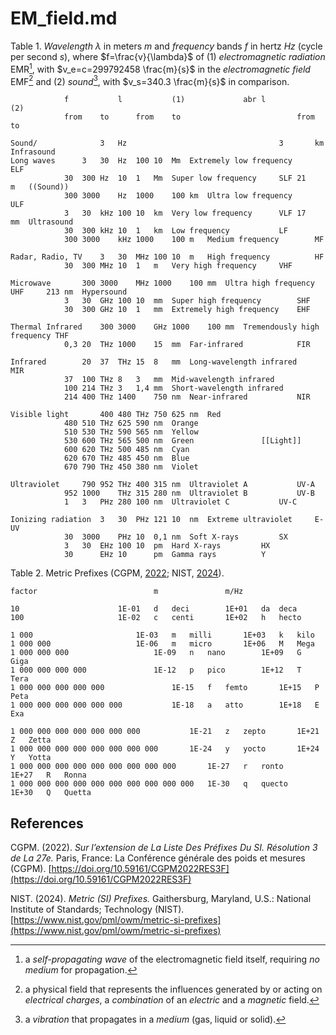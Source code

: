 # EM_field.md

Table 1. *Wavelength* $\lambda$ in meters $m$ and *frequency* bands $f$ in hertz $Hz$ (cycle per second $s$), where $f=\frac{v}{\lambda}$ of (1) *electromagnetic radiation* EMR[^1], with $v_e=c=299792458 \frac{m}{s}$ in the *electromagnetic field* EMF[^2] and (2) *sound*[^3], with $v_s=340.3 \frac{m}{s}$ in comparison.
~~~
			f			l			(1)				abr	l			(2)
			from	to		from	to							from	to		

Sound/				3	Hz									3		km	Infrasound
Long waves		3	30	Hz	100	10	Mm	Extremely low frequency		ELF				
			30	300	Hz	10	1	Mm	Super low frequency		SLF	21		m	((Sound))
			300	3000	Hz	1000	100	km	Ultra low frequency		ULF				
			3	30	kHz	100	10	km	Very low frequency		VLF	17		mm	Ultrasound
			30	300	kHz	10	1	km	Low frequency			LF				
			300	3000	kHz	1000	100	m	Medium frequency		MF				

Radar, Radio, TV	3	30	MHz	100	10	m	High frequency			HF				
			30	300	MHz	10	1	m	Very high frequency		VHF				

Microwave		300	3000	MHz	1000	100	mm	Ultra high frequency		UHF		213	nm	Hypersound
			3	30	GHz	100	10	mm	Super high frequency		SHF				
			30	300	GHz	10	1	mm	Extremely high frequency	EHF				

Thermal Infrared	300	3000	GHz	1000	100	mm	Tremendously high frequency	THF				
			0,3	20	THz	1000	15	mm	Far-infrared			FIR				

Infrared		20	37	THz	15	8	mm	Long-wavelength infrared	MIR				
			37	100	THz	8	3	mm	Mid-wavelength infrared					
			100	214	THz	3	1,4	mm	Short-wavelength infrared					
			214	400	THz	1400	750	nm	Near-infrared			NIR				

Visible light		400	480	THz	750	625	nm	Red							
			480	510	THz	625	590	nm	Orange					
			510	530	THz	590	565	nm	Yellow					
			530	600	THz	565	500	nm	Green				[[Light]]				
			600	620	THz	500	485	nm	Cyan					
			620	670	THz	485	450	nm	Blue					
			670	790	THz	450	380	nm	Violet					

Ultraviolet		790	952	THz	400	315	nm	Ultraviolet A			UV-A				
			952	1000	THz	315	280	nm	Ultraviolet B			UV-B				
			1	3	PHz	280	100	nm	Ultraviolet C			UV-C				

Ionizing radiation	3	30	PHz	121	10	nm	Extreme ultraviolet		E-UV				
			30	3000	PHz	10	0,1	nm	Soft X-rays			SX				
			3	30	EHz	100	10	pm	Hard X-rays			HX				
			30		EHz	10		pm	Gamma rays			Y				
~~~

[^1]: a *self-propagating wave* of the electromagnetic field itself, requiring *no medium* for propagation.  
[^2]: a physical field that represents the influences generated by or acting on *electrical charges*, a *combination* of an *electric* and a *magnetic* field.  
[^3]: a *vibration* that propagates in a *medium* (gas, liquid or solid).  

Table 2. Metric Prefixes (CGPM, [2022](https://doi.org/10.59161/CGPM2022RES3F); NIST, [2024](https://www.nist.gov/pml/owm/metric-si-prefixes)).
~~~
factor							m				m/Hz	

10						1E-01	d	deci		1E+01	da	deca
100						1E-02	c	centi		1E+02	h	hecto
						
1 000 						1E-03	m	milli		1E+03	k	kilo
1 000 000 					1E-06	m	micro		1E+06	M	Mega
1 000 000 000 					1E-09	n	nano		1E+09	G	Giga
1 000 000 000 000 				1E-12	p	pico		1E+12	T	Tera
1 000 000 000 000 000 				1E-15	f	femto		1E+15	P	Peta
1 000 000 000 000 000 000 			1E-18	a	atto		1E+18	E	Exa
						
1 000 000 000 000 000 000 000 			1E-21	z	zepto		1E+21	Z	Zetta
1 000 000 000 000 000 000 000 000 		1E-24	y	yocto		1E+24	Y	Yotta
1 000 000 000 000 000 000 000 000 000 		1E-27	r	ronto		1E+27	R	Ronna
1 000 000 000 000 000 000 000 000 000 000 	1E-30	q	quecto		1E+30	Q	Quetta

~~~

## References

CGPM. (2022). *Sur l’extension de La Liste Des Préfixes Du SI. Résolution 3 de La 27e.* Paris, France: La Conférence générale des poids et mesures (CGPM). [https://doi.org/10.59161/CGPM2022RES3F](https://doi.org/10.59161/CGPM2022RES3F)

NIST. (2024). *Metric (SI) Prefixes.* Gaithersburg, Maryland, U.S.: National Institute of Standards; Technology (NIST). [https://www.nist.gov/pml/owm/metric-si-prefixes](https://www.nist.gov/pml/owm/metric-si-prefixes)
